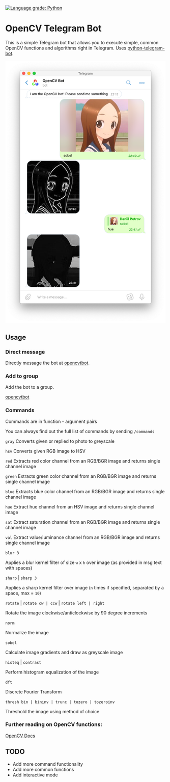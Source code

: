 [![Language grade: Python](https://img.shields.io/lgtm/grade/python/g/DaniruKun/opencv-bot.svg?logo=lgtm&logoWidth=18)](https://lgtm.com/projects/g/DaniruKun/opencv-bot/context:python)
# OpenCV Telegram Bot
This is a simple Telegram bot that allows you to execute simple, common OpenCV functions and algorithms right in Telegram.
Uses [python-telegram-bot](https://github.com/python-telegram-bot/python-telegram-bot).

![demo](docs/demo.png)

## Usage

### Direct message

Directly message the bot at [opencvtbot](https://t.me/opencvtbot).


### Add to group

Add the bot to a group.

[opencvtbot](https://t.me/opencvtbot)

### Commands

Commands are in function - argument pairs

You can always find out the full list of commands by sending `/commands`

`gray`
Converts given or replied to photo to greyscale

`hsv`
Converts given RGB image to HSV

`red`
Extracts red color channel from an RGB/BGR image and returns single channel image

`green`
Extracts green color channel from an RGB/BGR image and returns single channel image

`blue`
Extracts blue color channel from an RGB/BGR image and returns single channel image

`hue`
Extract hue channel from an HSV image and returns single channel image

`sat`
Extract saturation channel from an RGB/BGR image and returns single channel image

`val`
Extract value/luminance channel from an RGB/BGR image and returns single channel image

`blur 3`

Applies a blur kernel filter of size `w` x `h` over image (as provided in msg text with spaces)

`sharp` | `sharp 3`

Applies a sharp kernel filter over image (`n` times if specified, separated by a space, max = `10`)

`rotate` | `rotate cw | ccw` | `rotate left | right`

Rotate the image clockwise/anticlockwise by 90 degree increments

`norm`

Normalize the image

`sobel`

Calculate image gradients and draw as greyscale image

`histeq` | `contrast`

Perform histogram equalization of the image

`dft`

Discrete Fourier Transform

`thresh bin | bininv | trunc | tozero | tozeroinv`

Threshold the image using method of choice

### Further reading on OpenCV functions:

[OpenCV Docs](https://docs.opencv.org/3.4/d6/d00/tutorial_py_root.html)

## TODO

- Add more command functionality
- Add more common functions
- Add interactive mode
